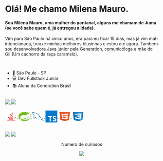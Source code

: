 # Olá! Me chamo Milena Mauro.

####  Sou Milena Mauro, uma mulher do pantanal, alguns me chamam de Juma (se você sabe quem é, já entregou a idade).
Vim para São Paulo há cinco anos, era para eu ficar 15 dias, mas já vim mal-intencionada, trouxe minhas melhores blusinhas e estou até agora. Também sou desenvolvedora Java júnior pela Generation, comunicóloga e mãe do Gil (Um cachorro da raça caramelo). 
  
 <br>
  
- 📍  São Paulo - SP
- 💻 Dev Fullstack Junior
- 📚 Aluna da Generation Brasil
 
  
<br>
  
<div>
  <a href="https://github.com/milenamauro">
  <img height="150em" src="https://github-readme-stats.vercel.app/api?username=milenamauro&show_icons=true&theme=dark&include_all_commits=true&count_private=true"/>
  <img height="150em" src="https://github-readme-stats.vercel.app/api/top-langs/?username=milenamauro&layout=compact&langs_count=7&theme=dark"/>
</div>

<div style="display: inline_block"><br>
  <img align="center" alt="milenamauro-Js" height="30" width="40" src="https://raw.githubusercontent.com/devicons/devicon/master/icons/java/java-plain.svg">
  <img align="center" alt="milenamauro-Js" height="30" width="40" src="https://raw.githubusercontent.com/devicons/devicon/master/icons/spring/spring-original.svg">
    <img align="center" alt="milenamauro-Js" height="30" width="40" src="https://raw.githubusercontent.com/devicons/devicon/master/icons/mysql/mysql-plain.svg">
  <img align="center" alt="milenamauro height="41" width="40" src="https://raw.githubusercontent.com/devicons/devicon/master/icons/typescript/typescript-plain.svg">
  <img align="center" alt="milenamauro-HTML" height="30" width="40" src="https://raw.githubusercontent.com/devicons/devicon/master/icons/html5/html5-original.svg">
  <img align="center" alt="milenamauro" height="30" width="40" src="https://raw.githubusercontent.com/devicons/devicon/master/icons/css3/css3-original.svg">
</div>
  
 ##
  
<div> 
  <a href="https://www.instagram.com/milenamauro/" target="_blank"><img src="https://img.shields.io/badge/-Instagram-%23E4405F?style=for-the-badge&logo=instagram&logoColor=white" target="_blank"></a>
  <a href="https://www.linkedin.com/in/milenamauro/" target="_blank"><img src="https://img.shields.io/badge/-LinkedIn-%230077B5?style=for-the-badge&logo=linkedin&logoColor=white" target="_blank"></a> 
 
   
</div>

<p align="center"> Numero de curiosos </p>
<p align="center">   <img alingn="center" src="https://profile-counter.glitch.me/SeuPerfildoGitHub/count.svg" /></p>
